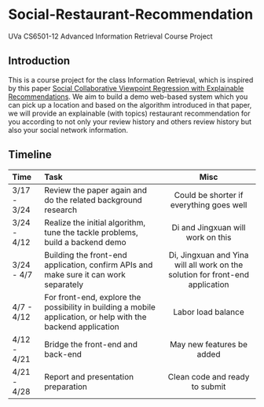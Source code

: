 # Social-Restaurant-Recommendation
UVa CS6501-12 Advanced Information Retrieval Course Project

## Introduction

This is a course project for the class Information Retrieval, which is inspired by this paper [Social Collaborative Viewpoint Regression with Explainable Recommendations](https://pdfs.semanticscholar.org/1e7d/7f76b3a7b494122f40c22487e60a51a2d1be.pdf). We aim to build a demo web-based system which you can pick up a location and based on the algorithm introduced in that paper, we will provide an explainable (with topics) restaurant recommendation for you according to not only your review history and others review history but also your social network information.

## Timeline

| Time      |     Task |   Misc   |
| :-------- | :--------| :------: |
| 3/17 - 3/24    | Review the paper again and do the related background research |  Could be shorter if everything goes well  |
| 3/24 - 4/12 | Realize the initial algorithm, tune the tackle problems, build a backend demo | Di and Jingxuan will work on this |
| 3/24 - 4/7 | Building the front-end application, confirm APIs and make sure it can work separately | Di, Jingxuan and Yina will all work on the solution for front-end application |
| 4/7 - 4/12 | For front-end, explore the possibility in building a mobile application, or help with the backend application | Labor load balance |
| 4/12 - 4/21 | Bridge the front-end and back-end | May new features be added |
| 4/21 - 4/28 | Report and presentation preparation | Clean code and ready to submit |

